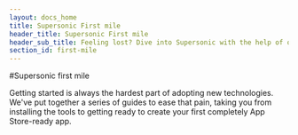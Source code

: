 ```yaml
---
layout: docs_home
title: Supersonic First mile
header_title: Supersonic First mile
header_sub_title: Feeling lost? Dive into Supersonic with the help of our first mile guides. Learn about everything it takes to build your first store-ready app.
section_id: first-mile
---
```


#Supersonic first mile

Getting started is always the hardest part of adopting new technologies. We've put together a series of guides to ease that pain, taking you from installing the tools to getting ready to create your first completely App Store-ready app.
